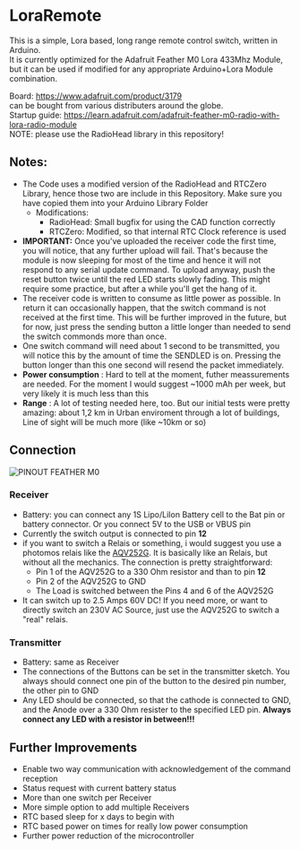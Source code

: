 # LoraRemote

This is a simple, Lora based, long range remote control switch, written in Arduino.  
It is currently optimized for the Adafruit Feather M0 Lora 433Mhz Module, but it can be used if modified for any appropriate Arduino+Lora Module combination.

Board: <https://www.adafruit.com/product/3179>   
can be bought from various distributers around the globe.  
Startup guide: <https://learn.adafruit.com/adafruit-feather-m0-radio-with-lora-radio-module>  
NOTE: please use the RadioHead library in this repository!

## Notes:

* The Code uses a modified version of the RadioHead and RTCZero Library, hence those two are include in this Repository. Make sure you have copied them into your Arduino Library Folder
	* Modifications:
		* RadioHead: Small bugfix for using the CAD function correctly
		* RTCZero: Modified, so that internal RTC Clock reference is used 
* **IMPORTANT:** Once you've uploaded the receiver code the first time, you will notice, that any further upload will fail. That's because the module is now sleeping for most of the time and hence it will not respond to any serial update command. To upload anyway, push the reset button twice until the red LED starts slowly fading. This might require some practice, but after a while you'll get the hang of it.
* The receiver code is written to consume as little power as possible. In return it can occasionally happen, that the switch command is not received at the first time. This will be further improved in the future, but for now, just press the sending button a little longer than needed to send the switch commonds more than once.
* One switch command will need about 1 second to be transmitted, you will notice this by the amount of time the SENDLED is on. Pressing the button longer than this one second will resend the packet immediately.
* **Power consumption** : Hard to tell at the moment, futher meassurements are needed. For the moment I would suggest ~1000 mAh per week, but very likely it is much less than this 
* **Range** : A lot of testing needed here, too. But our initial tests were pretty amazing: about 1,2 km in Urban enviroment through a lot of buildings, Line of sight will be much more (like ~10km or so)

## Connection
![PINOUT FEATHER M0](https://cdn-learn.adafruit.com/assets/assets/000/041/288/original/feather_3179_pinout.png?1493319154)
### Receiver
* Battery: you can connect any 1S Lipo/LiIon Battery cell to the Bat pin or battery connector. Or you connect 5V to the USB or VBUS pin
* Currently the switch output is connected to pin **12**
* if you want to switch a Relais or something, i would suggest you use a photomos relais like the [AQV252G](https://www.conrad.de/de/photomos-relais-1-st-panasonic-aqv252g-1-schliesser-60-vdc-60-vac-25-a-polzahl-6-504861.html). It is basically like an Relais, but without all the mechanics. The connection is pretty straightforward:
	* Pin 1 of the AQV252G to a 330 Ohm resistor and than to pin **12**
	* Pin 2 of the AQV252G to GND
	* The Load is switched between the Pins 4 and 6 of the AQV252G
* It can switch up to 2.5 Amps 60V DC! If you need more, or want to directly switch an 230V AC Source, just use the AQV252G to switch a "real" relais.

### Transmitter
* Battery: same as Receiver
* The connections of the Buttons can be set in the transmitter sketch. You always should connect one pin of the button to the desired pin number, the other pin to GND
* Any LED should be connected, so that the cathode is connected to GND, and the Anode over a 330 Ohm resister to the specified LED pin. **Always connect any LED with a resistor in between!!!**

## Further Improvements
* Enable two way communication with acknowledgement of the command reception
* Status request with current battery status
* More than one switch per Receiver
* More simple option to add multiple Receivers
* RTC based sleep for x days to begin with
* RTC based power on times for really low power consumption
* Further power reduction of the microcontroller